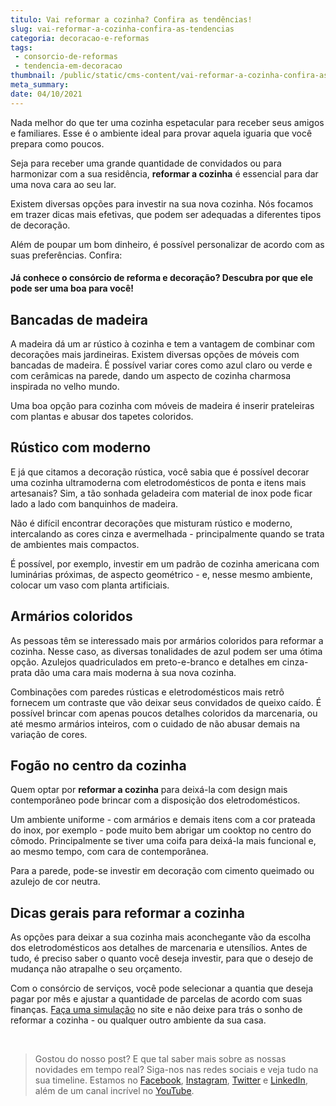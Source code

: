 ```yaml
---
titulo: Vai reformar a cozinha? Confira as tendências!
slug: vai-reformar-a-cozinha-confira-as-tendencias
categoria: decoracao-e-reformas
tags:
 - consorcio-de-reformas
 - tendencia-em-decoracao
thumbnail: /public/static/cms-content/vai-reformar-a-cozinha-confira-as-tendencias.jpg
meta_summary: 
date: 04/10/2021
---
```

Nada melhor do que ter uma cozinha espetacular para receber seus amigos e familiares. Esse é o ambiente ideal para provar aquela iguaria que você prepara como poucos.

Seja para receber uma grande quantidade de convidados ou para harmonizar com a sua residência, **reformar a cozinha** é essencial para dar uma nova cara ao seu lar.

Existem diversas opções para investir na sua nova cozinha. Nós focamos em trazer dicas mais efetivas, que podem ser adequadas a diferentes tipos de decoração.

Além de poupar um bom dinheiro, é possível personalizar de acordo com as suas preferências. Confira:

#### **Já conhece o consórcio de reforma e decoração? Descubra por que ele pode ser uma boa para você!**

Bancadas de madeira
-------------------

A madeira dá um ar rústico à cozinha e tem a vantagem de combinar com decorações mais jardineiras. Existem diversas opções de móveis com bancadas de madeira. É possível variar cores como azul claro ou verde e com cerâmicas na parede, dando um aspecto de cozinha charmosa inspirada no velho mundo.

Uma boa opção para cozinha com móveis de madeira é inserir prateleiras com plantas e abusar dos tapetes coloridos.

Rústico com moderno
-------------------

E já que citamos a decoração rústica, você sabia que é possível decorar uma cozinha ultramoderna com eletrodomésticos de ponta e itens mais artesanais? Sim, a tão sonhada geladeira com material de inox pode ficar lado a lado com banquinhos de madeira.

Não é difícil encontrar decorações que misturam rústico e moderno, intercalando as cores cinza e avermelhada - principalmente quando se trata de ambientes mais compactos.

É possível, por exemplo, investir em um padrão de cozinha americana com luminárias próximas, de aspecto geométrico - e, nesse mesmo ambiente, colocar um vaso com planta artificiais.

Armários coloridos
------------------

As pessoas têm se interessado mais por armários coloridos para reformar a cozinha. Nesse caso, as diversas tonalidades de azul podem ser uma ótima opção. Azulejos quadriculados em preto-e-branco e detalhes em cinza-prata dão uma cara mais moderna à sua nova cozinha.

Combinações com paredes rústicas e eletrodomésticos mais retrô fornecem um contraste que vão deixar seus convidados de queixo caído. É possível brincar com apenas poucos detalhes coloridos da marcenaria, ou até mesmo armários inteiros, com o cuidado de não abusar demais na variação de cores.

Fogão no centro da cozinha
--------------------------

Quem optar por **reformar a cozinha** para deixá-la com design mais contemporâneo pode brincar com a disposição dos eletrodomésticos.

Um ambiente uniforme - com armários e demais itens com a cor prateada do inox, por exemplo - pode muito bem abrigar um cooktop no centro do cômodo. Principalmente se tiver uma coifa para deixá-la mais funcional e, ao mesmo tempo, com cara de contemporânea.

Para a parede, pode-se investir em decoração com cimento queimado ou azulejo de cor neutra.

Dicas gerais para reformar a cozinha
------------------------------------

As opções para deixar a sua cozinha mais aconchegante vão da escolha dos eletrodomésticos aos detalhes de marcenaria e utensílios. Antes de tudo, é preciso saber o quanto você deseja investir, para que o desejo de mudança não atrapalhe o seu orçamento.

Com o consórcio de serviços, você pode selecionar a quantia que deseja pagar por mês e ajustar a quantidade de parcelas de acordo com suas finanças. [Faça uma simulação](https://www.embracon.com.br/consorcio) no site e não deixe para trás o sonho de reformar a cozinha - ou qualquer outro ambiente da sua casa.

‍

> Gostou do nosso post? E que tal saber mais sobre as nossas novidades em tempo real? Siga-nos nas redes sociais e veja tudo na sua timeline. Estamos no [Facebook](https://www.facebook.com/embracon/), [Instagram](https://www.instagram.com/embraconoficial/), [Twitter](https://twitter.com/embracon) e [LinkedIn](https://www.linkedin.com/company/1018875/), além de um canal incrível no [YouTube](https://www.youtube.com/channel/UCL-Y0mv9zc73Iek48NLUBzQ).

‍
